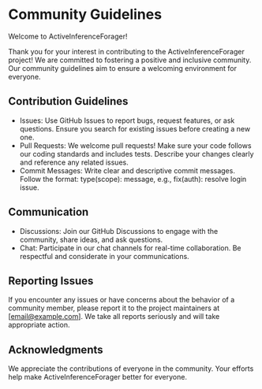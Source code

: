 # Community Guidelines

Welcome to ActiveInferenceForager!

Thank you for your interest in contributing to the ActiveInferenceForager project! We are committed to fostering a positive and inclusive community. Our community guidelines aim to ensure a welcoming environment for everyone.

## Contribution Guidelines

- Issues: Use GitHub Issues to report bugs, request features, or ask questions. Ensure you search for existing issues before creating a new one.
- Pull Requests: We welcome pull requests! Make sure your code follows our coding standards and includes tests. Describe your changes clearly and reference any related issues.
- Commit Messages: Write clear and descriptive commit messages. Follow the format: type(scope): message, e.g., fix(auth): resolve login issue.

## Communication

- Discussions: Join our GitHub Discussions to engage with the community, share ideas, and ask questions.
- Chat: Participate in our chat channels for real-time collaboration. Be respectful and considerate in your communications.

## Reporting Issues

If you encounter any issues or have concerns about the behavior of a community member, please report it to the project maintainers at [email@example.com]. We take all reports seriously and will take appropriate action.

## Acknowledgments

We appreciate the contributions of everyone in the community. Your efforts help make ActiveInferenceForager better for everyone.
